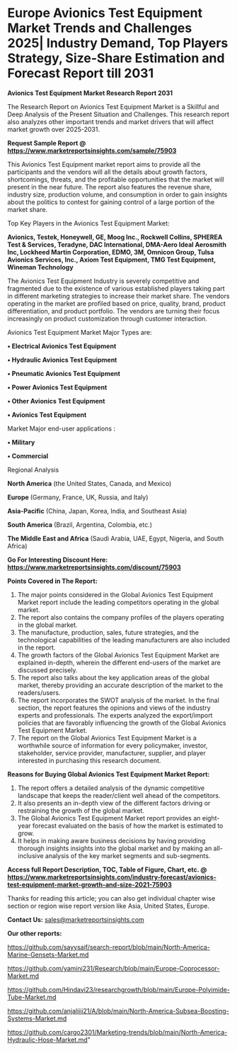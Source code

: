  # Europe Avionics Test Equipment Market Trends and Challenges 2025| Industry Demand, Top Players Strategy, Size-Share Estimation and Forecast Report till 2031

<strong>Avionics Test Equipment Market Research Report 2031</strong>

The Research Report on Avionics Test Equipment Market is a Skillful and Deep Analysis of the Present Situation and Challenges. This research report also analyzes other important trends and market drivers that will affect market growth over 2025-2031.

<strong>Request Sample Report @ <a href=https://www.marketreportsinsights.com/sample/75903>https://www.marketreportsinsights.com/sample/75903</a></strong>

This Avionics Test Equipment market report aims to provide all the participants and the vendors will all the details about growth factors, shortcomings, threats, and the profitable opportunities that the market will present in the near future. The report also features the revenue share, industry size, production volume, and consumption in order to gain insights about the politics to contest for gaining control of a large portion of the market share.

Top Key Players in the Avionics Test Equipment Market:

<strong>Avionics, Testek, Honeywell, GE, Moog Inc., Rockwell Collins, SPHEREA Test & Services, Teradyne, DAC International, DMA-Aero Ideal Aerosmith Inc, Lockheed Martin Corporation, EDMO, 3M, Omnicon Group, Tulsa Avionics Services, Inc., Axiom Test Equipment, TMG Test Equipment, Wineman Technology</strong>

The Avionics Test Equipment Industry is severely competitive and fragmented due to the existence of various established players taking part in different marketing strategies to increase their market share. The vendors operating in the market are profiled based on price, quality, brand, product differentiation, and product portfolio. The vendors are turning their focus increasingly on product customization through customer interaction.

Avionics Test Equipment Market Major Types are:

<strong>• Electrical Avionics Test Equipment

• Hydraulic Avionics Test Equipment

• Pneumatic Avionics Test Equipment

• Power Avionics Test Equipment

• Other Avionics Test Equipment

• Avionics Test Equipment</strong>

Market Major end-user applications :

<strong>• Military

• Commercial</strong>

Regional Analysis

</u><strong><b>North America</b></strong> (the United States, Canada, and Mexico)

<strong><b>Europe </b></strong>(Germany, France, UK, Russia, and Italy)

<strong><b>Asia-Pacific</b></strong> (China, Japan, Korea, India, and Southeast Asia)

<strong><b>South America</b></strong> (Brazil, Argentina, Colombia, etc.)

<strong><b>The Middle East and Africa</b></strong> (Saudi Arabia, UAE, Egypt, Nigeria, and South Africa)

<strong>Go For Interesting Discount Here: <a href=https://www.marketreportsinsights.com/discount/75903>https://www.marketreportsinsights.com/discount/75903</a></strong>

<strong>Points Covered in The Report:</strong>
<ol>
  <li>The major points considered in the Global Avionics Test Equipment Market report include the leading competitors operating in the global market.</li>
  <li>The report also contains the company profiles of the players operating in the global market.</li>
  <li>The manufacture, production, sales, future strategies, and the technological capabilities of the leading manufacturers are also included in the report.</li>
  <li>The growth factors of the Global Avionics Test Equipment Market are explained in-depth, wherein the different end-users of the market are discussed precisely.</li>
  <li>The report also talks about the key application areas of the global market, thereby providing an accurate description of the market to the readers/users.</li>
  <li>The report incorporates the SWOT analysis of the market. In the final section, the report features the opinions and views of the industry experts and professionals. The experts analyzed the export/import policies that are favorably influencing the growth of the Global Avionics Test Equipment Market.</li>
  <li>The report on the Global Avionics Test Equipment Market is a worthwhile source of information for every policymaker, investor, stakeholder, service provider, manufacturer, supplier, and player interested in purchasing this research document.</li>
</ol>
<strong>Reasons for Buying Global Avionics Test Equipment Market Report:</strong>

<ol>
  <li>The report offers a detailed analysis of the dynamic competitive landscape that keeps the reader/client well ahead of the competitors.</li>
  <li>It also presents an in-depth view of the different factors driving or restraining the growth of the global market.</li>
  <li>The Global Avionics Test Equipment Market report provides an eight-year forecast evaluated on the basis of how the market is estimated to grow.</li>
  <li>It helps in making aware business decisions by having providing thorough insights insights into the global market and by making an all-inclusive analysis of the key market segments and sub-segments.</li>
</ol>
<strong>Access full Report Description, TOC, Table of Figure, Chart, etc. @ <a href=https://www.marketreportsinsights.com/industry-forecast/avionics-test-equipment-market-growth-and-size-2021-75903>https://www.marketreportsinsights.com/industry-forecast/avionics-test-equipment-market-growth-and-size-2021-75903</a></strong>


Thanks for reading this article; you can also get individual chapter wise section or region wise report version like Asia, United States, Europe.

<strong>Contact Us:</strong>
sales@marketreportsinsights.com

<strong>Our other reports:</strong>

<a href=https://github.com/sayysaif/search-report/blob/main/North-America-Marine-Gensets-Market.md>https://github.com/sayysaif/search-report/blob/main/North-America-Marine-Gensets-Market.md</a>

<a href=https://github.com/yamini231/Research/blob/main/Europe-Coprocessor-Market.md>https://github.com/yamini231/Research/blob/main/Europe-Coprocessor-Market.md</a>

<a href=https://github.com/Hindavi23/researchgrowth/blob/main/Europe-Polyimide-Tube-Market.md>https://github.com/Hindavi23/researchgrowth/blob/main/Europe-Polyimide-Tube-Market.md</a>

<a href=https://github.com/anjaliiii21/A/blob/main/North-America-Subsea-Boosting-Systems-Market.md>https://github.com/anjaliiii21/A/blob/main/North-America-Subsea-Boosting-Systems-Market.md</a>

<a href=https://github.com/cargo2301/Marketing-trends/blob/main/North-America-Hydraulic-Hose-Market.md>https://github.com/cargo2301/Marketing-trends/blob/main/North-America-Hydraulic-Hose-Market.md</a>"

